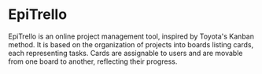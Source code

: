 # EpiTrello
EpiTrello is an online project management tool, inspired by Toyota's Kanban method. It is based on the organization of projects into boards listing cards, each representing tasks. Cards are assignable to users and are movable from one board to another, reflecting their progress. 
